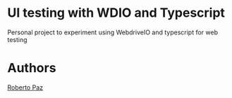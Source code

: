 # UI testing with WDIO and Typescript

Personal project to experiment using WebdriveIO and typescript for web testing


# Authors

[Roberto Paz](https://github.com/RobertPaz)

